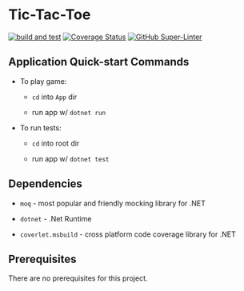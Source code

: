 # Tic-Tac-Toe

[![build and test](https://github.com/matteeyao/tic-tac-toe/actions/workflows/build-and-test.yml/badge.svg)](https://github.com/matteeyao/tic-tac-toe/actions/workflows/build-and-test.yml)
[![Coverage Status](https://coveralls.io/repos/github/matteeyao/tic-tac-toe/badge.svg?branch=wip-feat-add-ci)](https://coveralls.io/github/matteeyao/tic-tac-toe?branch=wip-feat-add-ci)
[![GitHub Super-Linter](https://github.com/matteeyao/tic-tac-toe/workflows/Lint%20Code%20Base/badge.svg)](https://github.com/marketplace/actions/super-linter)

## Application Quick-start Commands

* To play game:

  * `cd` into `App` dir

  * run app w/ `dotnet run`

* To run tests:

  * `cd` into root dir

  * run app w/ `dotnet test`

## Dependencies

* `moq` - most popular and friendly mocking library for .NET

* `dotnet` - .Net Runtime

* `coverlet.msbuild` - cross platform code coverage library for .NET

## Prerequisites

There are no prerequisites for this project.
